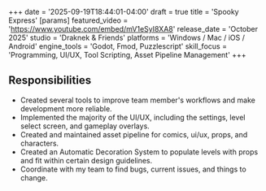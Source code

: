 +++
date = '2025-09-19T18:44:01-04:00'
draft = true
title = 'Spooky Express'
[params]
    featured_video = 'https://www.youtube.com/embed/mV1eSyI8XA8'
    release_date = 'October 2025'
    studio = 'Draknek & Friends'
    platforms = 'Windows / Mac / iOS / Android'
    engine_tools = 'Godot, Fmod, Puzzlescript'
    skill_focus = 'Programming, UI/UX, Tool Scripting, Asset Pipeline Management'
+++

## Responsibilities
- Created several tools to improve team member's workflows and make development more reliable.
- Implemented the majority of the UI/UX, including the settings, level select screen, and gameplay overlays.
- Created and maintained asset pipeline for comics, ui/ux, props, and characters.
- Created an Automatic Decoration System to populate levels with props and fit within certain design guidelines.
- Coordinate with my team to find bugs, current issues, and things to change.